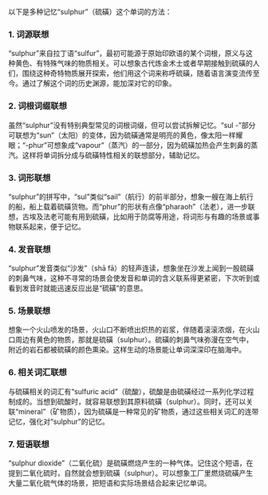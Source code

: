 以下是多种记忆“sulphur”（硫磺）这个单词的方法：

### 1. 词源联想
“sulphur”来自拉丁语“sulfur”，最初可能源于原始印欧语的某个词根，原义与这种黄色、有特殊气味的物质相关。可以想象古代炼金术士或者早期接触到硫磺的人们，围绕这种奇特物质展开探索，他们用这个词来称呼硫磺，随着语言演变流传至今。通过了解这个词的历史渊源，能加深对它的印象。

### 2. 词根词缀联想
虽然“sulphur”没有特别典型常见的词根词缀，但可以尝试拆解记忆。“sul -”部分可联想为“sun”（太阳）的变体，因为硫磺通常是明亮的黄色，像太阳一样耀眼；“-phur”可想象成“vapour”（蒸汽）的一部分，因为硫磺加热会产生刺鼻的蒸汽。这样将单词拆分成与硫磺特性相关的联想部分，辅助记忆。

### 3. 词形联想
“sulphur”的拼写中，“sul”类似“sail”（航行）的前半部分，想象一艘在海上航行的船，船上载着硫磺货物。而“phur”的形状有点像“pharaoh”（法老），进一步联想，古埃及法老可能有用到硫磺，比如用于防腐等用途，将词形与有趣的场景或事物联系起来，便于记忆。

### 4. 发音联想
“sulphur”发音类似“沙发”（shā fā）的轻声连读，想象坐在沙发上闻到一股硫磺的刺鼻气味，这种不寻常的场景会使发音和单词的含义联系得更紧密，下次听到或看到发音时就能迅速反应出是“硫磺”的意思。

### 5. 场景联想
想象一个火山喷发的场景，火山口不断喷出炽热的岩浆，伴随着滚滚浓烟，在火山口周边有黄色的物质，那就是硫磺（sulphur）。硫磺的刺鼻气味弥漫在空气中，附近的岩石都被硫磺的颜色熏染。这样生动的场景能让单词深深印在脑海中。

### 6. 相关词汇联想
与硫磺相关的词汇有“sulfuric acid”（硫酸），硫酸是由硫磺经过一系列化学过程制成的。当想到硫酸时，就容易联想到其原料硫磺（sulphur）。同时，还可以关联“mineral”（矿物质），因为硫磺是一种常见的矿物质，通过这些相关词汇的连带记忆，强化对“sulphur”的记忆。

### 7. 短语联想
“sulphur dioxide”（二氧化硫）是硫磺燃烧产生的一种气体。记住这个短语，在提到二氧化硫时，自然就会想到硫磺（sulphur）。可以想象工厂里燃烧硫磺产生大量二氧化硫气体的场景，把短语和实际场景结合起来记忆单词。 